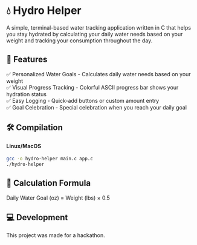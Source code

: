 # 💧 Hydro Helper
A simple, terminal-based water tracking application written in C that helps you stay hydrated by calculating your daily water needs based on your weight and tracking your consumption throughout the day.

## 🚀 Features
✅ Personalized Water Goals - Calculates daily water needs based on your weight  
✅ Visual Progress Tracking - Colorful ASCII progress bar shows your hydration status  
✅ Easy Logging - Quick-add buttons or custom amount entry  
✅ Goal Celebration - Special celebration when you reach your daily goal

## 🛠️ Compilation
#### Linux/MacOS
```bash
gcc -o hydro-helper main.c app.c
./hydro-helper
```

## 🔢 Calculation Formula
Daily Water Goal (oz) = Weight (lbs) × 0.5

## 💻 Development
This project was made for a hackathon.
